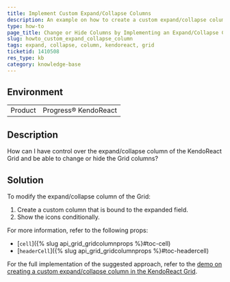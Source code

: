 ```yaml
---
title: Implement Custom Expand/Collapse Columns
description: An example on how to create a custom expand/collapse column in the KendoReact Grid.
type: how-to
page_title: Change or Hide Columns by Implementing an Expand/Collapse Column | KendoReact Grid
slug: howto_custom_expand_collapse_column
tags: expand, collapse, column, kendoreact, grid
ticketid: 1410508
res_type: kb
category: knowledge-base
---
```


## Environment

<table>
    <tbody>
	    <tr>
	    	<td>Product</td>
	    	<td>Progress® KendoReact</td>
	    </tr>
    </tbody>
</table>


## Description

How can I have control over the expand/collapse column of the KendoReact Grid and be able to change or hide the Grid columns?

## Solution

To modify the expand/collapse column of the Grid:

1. Create a custom column that is bound to the expanded field.
1. Show the icons conditionally.

For more information, refer to the following props:
* [`cell`]({% slug api_grid_gridcolumnprops %}#toc-cell)
* [`headerCell`]({% slug api_grid_gridcolumnprops %}#toc-headercell)

For the full implementation of the suggested approach, refer to the [demo on creating a custom expand/collapse column in the KendoReact Grid](https://stackblitz.com/edit/react-abh1id-pwtfuf?file=app/main.jsx).
